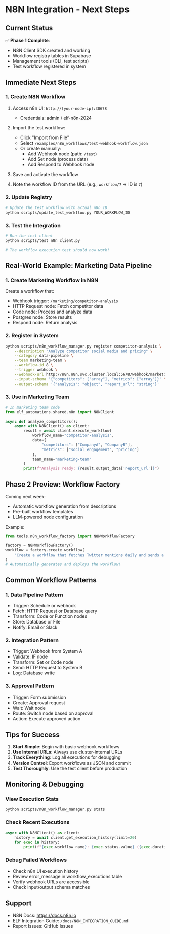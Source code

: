 # N8N Integration - Next Steps

## Current Status

✅ **Phase 1 Complete**:
- N8N Client SDK created and working
- Workflow registry tables in Supabase
- Management tools (CLI, test scripts)
- Test workflow registered in system

## Immediate Next Steps

### 1. Create N8N Workflow

1. Access n8n UI: `http://[your-node-ip]:30678`
   - Credentials: admin / elf-n8n-2024

2. Import the test workflow:
   - Click "Import from File"
   - Select `/examples/n8n_workflows/test-webhook-workflow.json`
   - Or create manually:
     - Add Webhook node (path: `/test`)
     - Add Set node (process data)
     - Add Respond to Webhook node

3. Save and activate the workflow

4. Note the workflow ID from the URL (e.g., `workflow/7` → ID is `7`)

### 2. Update Registry

```bash
# Update the test workflow with actual n8n ID
python scripts/update_test_workflow.py YOUR_WORKFLOW_ID
```

### 3. Test the Integration

```bash
# Run the test client
python scripts/test_n8n_client.py

# The workflow execution test should now work!
```

## Real-World Example: Marketing Data Pipeline

### 1. Create Marketing Workflow in N8N

Create a workflow that:
- Webhook trigger: `/marketing/competitor-analysis`
- HTTP Request node: Fetch competitor data
- Code node: Process and analyze data
- Postgres node: Store results
- Respond node: Return analysis

### 2. Register in System

```bash
python scripts/n8n_workflow_manager.py register competitor-analysis \
    --description "Analyze competitor social media and pricing" \
    --category data-pipeline \
    --team marketing-team \
    --workflow-id 8 \
    --trigger webhook \
    --webhook-url http://n8n.n8n.svc.cluster.local:5678/webhook/marketing/competitor-analysis \
    --input-schema '{"competitors": ["array"], "metrics": ["array"]}' \
    --output-schema '{"analysis": "object", "report_url": "string"}'
```

### 3. Use in Marketing Team

```python
# In marketing team code
from elf_automations.shared.n8n import N8NClient

async def analyze_competitors():
    async with N8NClient() as client:
        result = await client.execute_workflow(
            workflow_name="competitor-analysis",
            data={
                "competitors": ["CompanyA", "CompanyB"],
                "metrics": ["social_engagement", "pricing"]
            },
            team_name="marketing-team"
        )
        print(f"Analysis ready: {result.output_data['report_url']}")
```

## Phase 2 Preview: Workflow Factory

Coming next week:
- Automatic workflow generation from descriptions
- Pre-built workflow templates
- LLM-powered node configuration

Example:
```python
from tools.n8n_workflow_factory import N8NWorkflowFactory

factory = N8NWorkflowFactory()
workflow = factory.create_workflow(
    "Create a workflow that fetches Twitter mentions daily and sends a summary to Slack"
)
# Automatically generates and deploys the workflow!
```

## Common Workflow Patterns

### 1. Data Pipeline Pattern
- Trigger: Schedule or webhook
- Fetch: HTTP Request or Database query
- Transform: Code or Function nodes
- Store: Database or File
- Notify: Email or Slack

### 2. Integration Pattern
- Trigger: Webhook from System A
- Validate: IF node
- Transform: Set or Code node
- Send: HTTP Request to System B
- Log: Database write

### 3. Approval Pattern
- Trigger: Form submission
- Create: Approval request
- Wait: Wait node
- Route: Switch node based on approval
- Action: Execute approved action

## Tips for Success

1. **Start Simple**: Begin with basic webhook workflows
2. **Use Internal URLs**: Always use cluster-internal URLs
3. **Track Everything**: Log all executions for debugging
4. **Version Control**: Export workflows as JSON and commit
5. **Test Thoroughly**: Use the test client before production

## Monitoring & Debugging

### View Execution Stats
```bash
python scripts/n8n_workflow_manager.py stats
```

### Check Recent Executions
```python
async with N8NClient() as client:
    history = await client.get_execution_history(limit=20)
    for exec in history:
        print(f"{exec.workflow_name}: {exec.status.value} ({exec.duration}s)")
```

### Debug Failed Workflows
- Check n8n UI execution history
- Review error_message in workflow_executions table
- Verify webhook URLs are accessible
- Check input/output schema matches

## Support

- N8N Docs: https://docs.n8n.io
- ELF Integration Guide: `/docs/N8N_INTEGRATION_GUIDE.md`
- Report Issues: GitHub Issues

